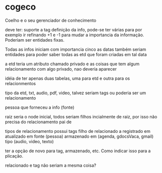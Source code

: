 cogeco
======

Coelho e o seu gerenciador de conhecimento


deve ter:
suporte a tag
definição da info, pode-se ter várias para por exemplo ir refinando
+1 e -1 para mudar a importancia da informação. Poderiam ser entidades fixas.


Todas as infos iniciam com importancia cinco
as datas também seriam entidades para poder saber todas as etd que foram criadas em tal data

a etd teria um atributo chamado privado e as coisas que tem algum relacionamento com algo privado, nao deveria aparecer

idéia de ter apenas duas tabelas, uma para etd e outra para os relacionmentos

tipo da etd, txt, audio, pdf, video, talvez seriam tags ou poderia ser um relacionamento

pessoa que forneceu a info (fonte)

raiz seria o node inicial, todos seriam filhos incialmente de raiz, por isso não precisa do relacionamento pai de

tipos de relacionamento
possui tags
filho de
relacionado a 
registrado em
atualizado em
fonte (pessoa)
armazenado em (agenda, gdocsVaca, gmail)
tipo (audio, video, texto)

ter a opção de novo para tag, armazenado, etc. Como indicar isso para a plicação.

relacionado e tag não seriam a mesma coisa?
